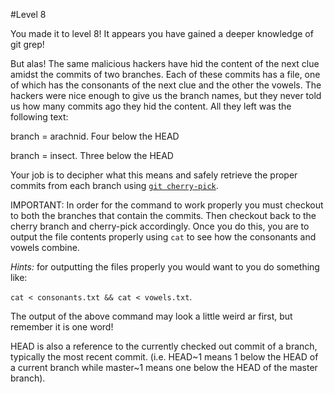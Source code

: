 #Level 8

You made it to level 8! 
It appears you have gained a deeper knowledge of git grep!

But alas! 
The same malicious hackers have hid the content of the next clue amidst the commits of two branches.
Each of these commits has a file, one of which has the consonants of the next clue and the other the vowels.
The hackers were nice enough to give us the branch names, but they never told us how many commits ago they hid the content. 
All they left was the following text:

branch = arachnid. Four below the HEAD

branch = insect. Three below the HEAD

Your job is to decipher what this means and safely retrieve the proper commits from each branch using [```git cherry-pick```](http://git-scm.com/docs/git-cherry-pick).

IMPORTANT: In order for the command to work properly you must checkout to both the branches that contain the commits.
Then checkout back to the cherry branch and cherry-pick accordingly.
Once you do this, you are to output the file contents properly using ```cat``` to see how the consonants and vowels combine.

*Hints:* for outputting the files properly you would want to you do something like:

```cat < consonants.txt && cat < vowels.txt```.

The output of the above command may look a little weird ar first, but remember it is one word!

HEAD is also a reference to the currently checked out commit of a branch, typically the most recent commit. 
(i.e. HEAD~1 means 1 below the HEAD of a current branch while master~1 means one below the HEAD of the master branch).
